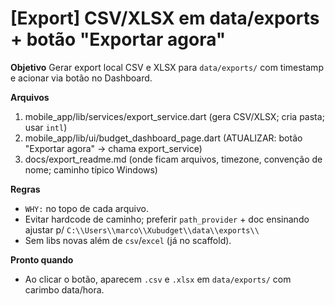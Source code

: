 # [Export] CSV/XLSX em data/exports + botão "Exportar agora"

**Objetivo**
Gerar export local CSV e XLSX para `data/exports/` com timestamp e acionar via botão no Dashboard.

**Arquivos**
1) mobile_app/lib/services/export_service.dart  (gera CSV/XLSX; cria pasta; usar `intl`)
2) mobile_app/lib/ui/budget_dashboard_page.dart (ATUALIZAR: botão "Exportar agora" -> chama export_service)
3) docs/export_readme.md                        (onde ficam arquivos, timezone, convenção de nome; caminho típico Windows)

**Regras**
- `WHY:` no topo de cada arquivo.
- Evitar hardcode de caminho; preferir `path_provider` + doc ensinando ajustar p/ `C:\\Users\\marco\\Xubudget\\data\\exports\\`
- Sem libs novas além de `csv`/`excel` (já no scaffold).

**Pronto quando**
- Ao clicar o botão, aparecem `.csv` e `.xlsx` em `data/exports/` com carimbo data/hora.
